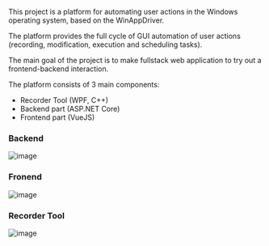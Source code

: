 This project is a platform for automating user actions in the Windows operating system, based on the WinAppDriver. 

The platform provides the full cycle of GUI automation of user actions (recording, modification, execution and scheduling tasks). 

The main goal of the project is to make fullstack web application to try out a frontend-backend interaction.

The platform consists of 3 main components:
- Recorder Tool (WPF, C++)
- Backend part (ASP.NET Core)
- Frontend part (VueJS)

### Backend
![image](https://github.com/user-attachments/assets/5cecf0b8-49c2-4dd8-93b4-c4a680d1e65a)

### Fronend
![image](https://github.com/user-attachments/assets/78d9b9db-1fb1-4280-80fd-6562ebf0c379)

### Recorder Tool
![image](https://github.com/user-attachments/assets/b7bc4d0f-2f99-430d-bea5-28fc898eba19)



